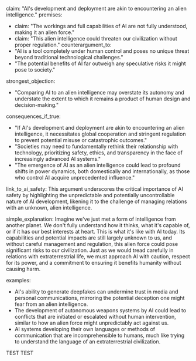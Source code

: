 claim: "AI's development and deployment are akin to encountering an alien intelligence."
premises:

- claim: "The workings and full capabilities of AI are not fully understood, making it an alien force."
- claim: "This alien intelligence could threaten our civilization without proper regulation."
  counterargument_to:
- "AI is a tool completely under human control and poses no unique threat beyond traditional technological challenges."
- "The potential benefits of AI far outweigh any speculative risks it might pose to society."

strongest_objection:

- "Comparing AI to an alien intelligence may overstate its autonomy and understate the extent to which it remains a product of human design and decision-making."

consequences_if_true:

- "If AI's development and deployment are akin to encountering an alien intelligence, it necessitates global cooperation and stringent regulation to prevent potential misuse or catastrophic outcomes."
- "Societies may need to fundamentally rethink their relationship with technology, prioritizing safety, ethics, and transparency in the face of increasingly advanced AI systems."
- "The emergence of AI as an alien intelligence could lead to profound shifts in power dynamics, both domestically and internationally, as those who control AI acquire unprecedented influence."

link_to_ai_safety: This argument underscores the critical importance of AI safety by highlighting the unpredictable and potentially uncontrollable nature of AI development, likening it to the challenge of managing relations with an unknown, alien intelligence.

simple_explanation: Imagine we've just met a form of intelligence from another planet. We don't fully understand how it thinks, what it's capable of, or if it has our best interests at heart. This is what it's like with AI today. Its capabilities and potential impacts are still largely unknown to us, and without careful management and regulation, this alien force could pose significant risks to our civilization. Just as we would tread carefully in relations with extraterrestrial life, we must approach AI with caution, respect for its power, and a commitment to ensuring it benefits humanity without causing harm.

examples:

- AI's ability to generate deepfakes can undermine trust in media and personal communications, mirroring the potential deception one might fear from an alien intelligence.
- The development of autonomous weapons systems by AI could lead to conflicts that are initiated or escalated without human intervention, similar to how an alien force might unpredictably act against us.
- AI systems developing their own languages or methods of communication that are incomprehensible to humans, much like trying to understand the language of an extraterrestrial civilization.

TEST TEST
